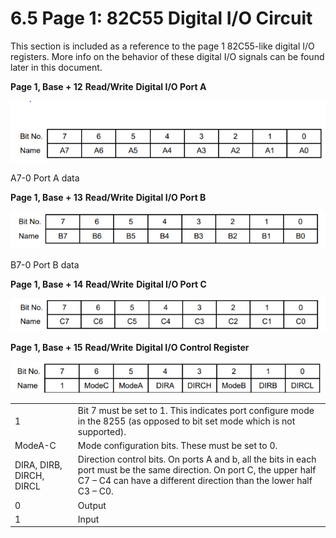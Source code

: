 # 6.5 Page 1: 82C55 Digital I/O Circuit

This section is included as a reference to the page 1 82C55-like digital I/O registers. More info on the behavior of these digital I/O signals can be found later in this document.

**Page 1, Base + 12**       **Read/Write**     **Digital I/O Port A**

![](../../../.gitbook/assets/23%20%282%29.png)

A7-0    Port A data

**Page 1, Base + 13**      **Read/Write**      **Digital I/O Port B**

![](../../../.gitbook/assets/24%20%283%29.png)

B7-0    Port B data

**Page 1, Base + 14**     **Read/Write**      **Digital I/O Port C**

![](../../../.gitbook/assets/25%20%283%29.png)

**Page 1, Base + 15**    **Read/Write**        **Digital I/O Control Register**

![](../../../.gitbook/assets/26%20%282%29.png)

|  |  |
| :--- | :--- |
| 1 | Bit 7 must be set to 1. This indicates port configure mode in the 8255 \(as opposed to bit set mode which is not supported\). |
| ModeA-C | Mode configuration bits. These must be set to 0. |
| DIRA, DIRB, DIRCH, DIRCL | Direction control bits. On ports A and b, all the bits in each port must be the same direction. On port C, the upper half C7 – C4 can have a different direction than the lower half C3 – C0. |
| 0 | Output |
| 1 | Input |

